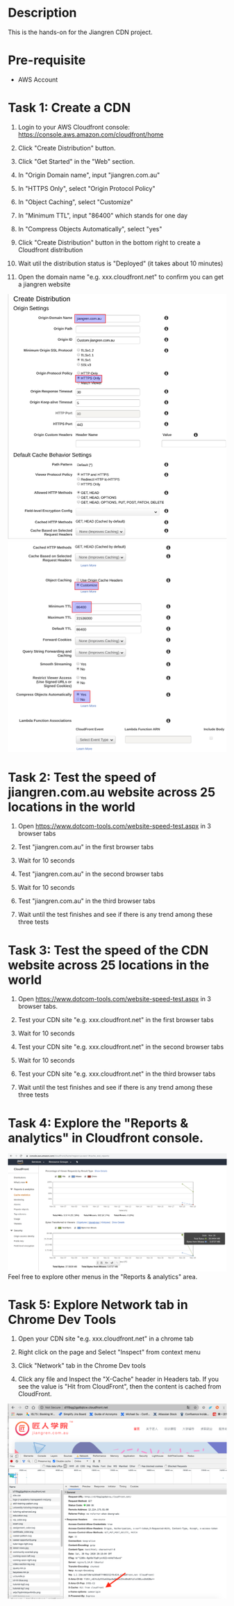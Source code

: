 # Description

This is the hands-on for the Jiangren CDN project.

# Pre-requisite

- AWS Account

# Task 1: Create a CDN

1. Login to your AWS Cloudfront console: https://console.aws.amazon.com/cloudfront/home

2. Click "Create Distribution" button.

3. Click "Get Started" in the "Web" section.

4. In "Origin Domain name", input "jiangren.com.au"

5. In "HTTPS Only", select "Origin Protocol Policy"

6. In "Object Caching", select "Customize"

7. In "Minimum TTL", input "86400" which stands for one day

8. In "Compress Objects Automatically", select "yes"

9. Click "Create Distribution" button in the bottom right to create a Cloudfront distribution

10. Wait util the distribution status is "Deployed" (it takes about 10 minutes)

11. Open the domain name "e.g. xxx.cloudfront.net" to confirm you can get a jiangren website

![Alt text](images/CDN1.png?raw=true)
![Alt text](images/CDN2.png?raw=true)


# Task 2: Test the speed of jiangren.com.au website across 25 locations in the world

1. Open https://www.dotcom-tools.com/website-speed-test.aspx in 3 browser tabs

2. Test "jiangren.com.au" in the first browser tabs

3. Wait for 10 seconds

4. Test "jiangren.com.au" in the second browser tabs

5. Wait for 10 seconds

6. Test "jiangren.com.au" in the third browser tabs

7. Wait until the test finishes and see if there is any trend among these three tests

# Task 3: Test the speed of the CDN website across 25 locations in the world

1. Open https://www.dotcom-tools.com/website-speed-test.aspx in 3 browser tabs.

2. Test your CDN site "e.g. xxx.cloudfront.net" in the first browser tabs

3. Wait for 10 seconds

4. Test your CDN site "e.g. xxx.cloudfront.net" in the second browser tabs

5. Wait for 10 seconds

6. Test your CDN site "e.g. xxx.cloudfront.net" in the third browser tabs

7. Wait until the test finishes and see if there is any trend among these three tests

# Task 4: Explore the "Reports & analytics" in Cloudfront console.
![Alt text](images/CDN3.png?raw=true)
Feel free to explore other menus in the "Reports & analytics" area.

# Task 5: Explore Network tab in Chrome Dev Tools

1. Open your CDN site "e.g. xxx.cloudfront.net" in a chrome tab

2. Right click on the page and Select "Inspect" from context menu

3. Click "Network" tab in the Chrome Dev tools

4. Click any file and Inspect the "X-Cache" header in Headers tab.
If you see the value is "Hit from CloudFront", then the content is cached from CloudFront.

![Alt text](images/CDN4.png?raw=true)




